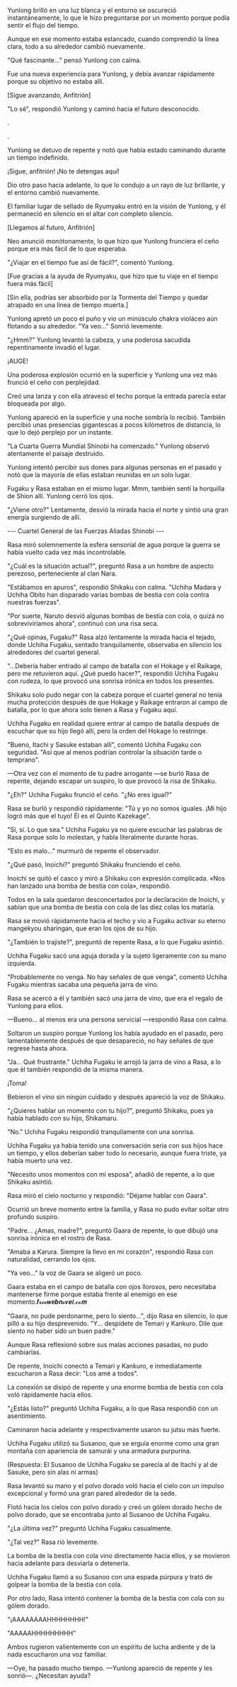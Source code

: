
Yunlong brilló en una luz blanca y el entorno se oscureció instantáneamente, lo que le hizo preguntarse por un momento porque podía sentir el flujo del tiempo.

Aunque en ese momento estaba estancado, cuando comprendió la línea clara, todo a su alrededor cambió nuevamente.

"Qué fascinante..." pensó Yunlong con calma.

Fue una nueva experiencia para Yunlong, y debía avanzar rápidamente porque su objetivo no estaba allí.

[Sigue avanzando, Anfitrión]

"Lo sé", respondió Yunlong y caminó hacia el futuro desconocido.

.

.

Yunlong se detuvo de repente y notó que había estado caminando durante un tiempo indefinido.

¡Sigue, anfitrión! ¡No te detengas aquí!

Dio otro paso hacia adelante, lo que lo condujo a un rayo de luz brillante, y el entorno cambió nuevamente.

El familiar lugar de sellado de Ryumyaku entró en la visión de Yunlong, y él permaneció en silencio en el altar con completo silencio.

[Llegamos al futuro, Anfitrión]

Neo anunció monótonamente, lo que hizo que Yunlong frunciera el ceño porque era más fácil de lo que esperaba.

"¿Viajar en el tiempo fue así de fácil?", comentó Yunlong.

[Fue gracias a la ayuda de Ryumyaku, que hizo que tu viaje en el tiempo fuera más fácil]

[Sin ella, podrías ser absorbido por la Tormenta del Tiempo y quedar atrapado en una línea de tiempo muerta.]

Yunlong apretó un poco el puño y vio un minúsculo chakra violáceo aún flotando a su alrededor. "Ya veo..." Sonrió levemente.

"¿Hmm?" Yunlong levantó la cabeza, y una poderosa sacudida repentinamente invadió el lugar.

¡AUGE!

Una poderosa explosión ocurrió en la superficie y Yunlong una vez más frunció el ceño con perplejidad.

Creó una lanza y con ella atravesó el techo porque la entrada parecía estar bloqueada por algo.

Yunlong apareció en la superficie y una noche sombría lo recibió. También percibió unas presencias gigantescas a pocos kilómetros de distancia, lo que lo dejó perplejo por un instante.

"La Cuarta Guerra Mundial Shinobi ha comenzado." Yunlong observó atentamente el paisaje destruido.

Yunlong intentó percibir sus dones para algunas personas en el pasado y notó que la mayoría de ellas estaban reunidas en un solo lugar.

Fugaku y Rasa estaban en el mismo lugar. Mmm, también sentí la horquilla de Shion allí. Yunlong cerró los ojos.

"¿Viene otro?" Lentamente, desvió la mirada hacia el norte y sintió una gran energía surgiendo de allí.

--- Cuartel General de las Fuerzas Aliadas Shinobi ---

Rasa miró solemnemente la esfera sensorial de agua porque la guerra se había vuelto cada vez más incontrolable.

"¿Cuál es la situación actual?", preguntó Rasa a un hombre de aspecto perezoso, perteneciente al clan Nara.

"Estábamos en apuros", respondió Shikaku con calma. "Uchiha Madara y Uchiha Obito han disparado varias bombas de bestia con cola contra nuestras fuerzas".

"Por suerte, Naruto desvió algunas bombas de bestia con cola, o quizá no sobreviviríamos ahora", continuó con una risa seca.

"¿Qué opinas, Fugaku?" Rasa alzó lentamente la mirada hacia el tejado, donde Uchiha Fugaku, sentado tranquilamente, observaba en silencio los alrededores del cuartel general.

"...Debería haber entrado al campo de batalla con el Hokage y el Raikage, pero me retuvieron aquí. ¿Qué puedo hacer?", respondió Uchiha Fugaku con rudeza, lo que provocó una sonrisa irónica en todos los presentes.

Shikaku solo pudo negar con la cabeza porque el cuartel general no tenía mucha protección después de que Hokage y Raikage entraron al campo de batalla, por lo que ahora solo tienen a Rasa y Fugaku aquí.

Uchiha Fugaku en realidad quiere entrar al campo de batalla después de escuchar que su hijo llegó allí, pero la orden del Hokage lo restringe.

"Bueno, Itachi y Sasuke estaban allí", comentó Uchiha Fugaku con seguridad. "Así que al menos podrían controlar la situación tarde o temprano".

—Otra vez con el momento de tu padre arrogante —se burló Rasa de repente, dejando escapar un suspiro, lo que provocó la risa de Shikaku.

"¿Eh?" Uchiha Fugaku frunció el ceño. "¿No eres igual?"

Rasa se burló y respondió rápidamente: "Tú y yo no somos iguales. ¡Mi hijo logró más que el tuyo! Él es el Quinto Kazekage".

"Sí, sí. Lo que sea." Uchiha Fugaku ya no quiere escuchar las palabras de Rasa porque solo lo molestan, y habla literalmente durante horas.

"Esto es malo..." murmuró de repente el observador.

"¿Qué pasó, Inoichi?" preguntó Shikaku frunciendo el ceño.

Inoichi se quitó el casco y miró a Shikaku con expresión complicada. «Nos han lanzado una bomba de bestia con cola», respondió.

Todos en la sala quedaron desconcertados por la declaración de Inoichi, y sabían que una bomba de bestia con cola de las diez colas los mataría.

Rasa se movió rápidamente hacia el techo y vio a Fugaku activar su eterno mangekyou sharingan, que eran los ojos de su hijo.

"¿También lo trajiste?", preguntó de repente Rasa, a lo que Fugaku asintió.

Uchiha Fugaku sacó una aguja dorada y la sujetó ligeramente con su mano izquierda.

"Probablemente no venga. No hay señales de que venga", comentó Uchiha Fugaku mientras sacaba una pequeña jarra de vino.

Rasa se acercó a él y también sacó una jarra de vino, que era el regalo de Yunlong para ellos.

—Bueno... al menos era una persona servicial —respondió Rasa con calma.

Soltaron un suspiro porque Yunlong los había ayudado en el pasado, pero lamentablemente después de que desapareció, no hay señales de que regrese hasta ahora.

"Ja... Qué frustrante." Uchiha Fugaku le arrojó la jarra de vino a Rasa, a lo que él también respondió de la misma manera.

¡Toma!

Bebieron el vino sin ningún cuidado y después apareció la voz de Shikaku.

"¿Quieres hablar un momento con tu hijo?", preguntó Shikaku, pues ya había hablado con su hijo, Shikamaru.

"No." Uchiha Fugaku respondió tranquilamente con una sonrisa.

Uchiha Fugaku ya había tenido una conversación seria con sus hijos hace un tiempo, y ellos deberían saber todo lo necesario, aunque fuera triste, ya había muerto una vez.

"Necesito unos momentos con mi esposa", añadió de repente, a lo que Shikaku asintió.

Rasa miró el cielo nocturno y respondió: "Déjame hablar con Gaara".

Ocurrió un breve momento entre la familia, y Rasa no pudo evitar soltar otro profundo suspiro.

"Padre... ¿Amas, madre?", preguntó Gaara de repente, lo que dibujó una sonrisa irónica en el rostro de Rasa.

"Amaba a Karura. Siempre la llevo en mi corazón", respondió Rasa con naturalidad, cerrando los ojos.

"Ya veo..." la voz de Gaara se aligeró un poco.

Gaara estaba en el campo de batalla con ojos llorosos, pero necesitaba mantenerse firme porque estaba frente al enemigo en ese momento.𝒇𝓻𝓮𝓮𝙬𝙚𝒃𝒏𝓸𝙫𝒆𝙡.𝓬𝓸𝒎

"Gaara, no pude perdonarme, pero lo siento...", dijo Rasa en silencio, lo que pilló a su hijo desprevenido. "Y... despídete de Temari y Kankuro. Dile que siento no haber sido un buen padre."

Aunque Rasa reflexionó sobre sus malas acciones pasadas, no pudo cambiarlas.

De repente, Inoichi conectó a Temari y Kankuro, e inmediatamente escucharon a Rasa decir: "Los amé a todos".

La conexión se disipó de repente y una enorme bomba de bestia con cola voló rápidamente hacia ellos.

"¿Estás listo?" preguntó Uchiha Fugaku, a lo que Rasa respondió con un asentimiento.

Caminaron hacia adelante y respectivamente usaron su jutsu más fuerte.

Uchiha Fugaku utilizó su Susanoo, que se erguía enorme como una gran montaña con apariencia de samurái y una armadura purpurina.

(Respuesta: El Susanoo de Uchiha Fugaku se parecía al de Itachi y al de Sasuke, pero sin alas ni armas)

Rasa levantó su mano y el polvo dorado voló hacia el cielo con un impulso excepcional y formó una gran pared alrededor de la sede.

Flotó hacia los cielos con polvo dorado y creó un gólem dorado hecho de polvo dorado, que se encontraba junto al Susanoo de Uchiha Fugaku.

"¿La última vez?" preguntó Uchiha Fugaku casualmente.

"¿Tal vez?" Rasa rió levemente.

La bomba de la bestia con cola vino directamente hacia ellos, y se movieron hacia adelante para desviarla o detenerla.

Uchiha Fugaku llamó a su Susanoo con una espada púrpura y trató de golpear la bomba de la bestia con cola.

Por otro lado, Rasa intentó contener la bomba de la bestia con cola con su gólem dorado.

"¡AAAAAAAAHHHHHHHH!"

"AAAAAHHHHHHHHH"

Ambos rugieron valientemente con un espíritu de lucha ardiente y de la nada escucharon una voz familiar.

—Oye, ha pasado mucho tiempo. —Yunlong apareció de repente y les sonrió—. ¿Necesitan ayuda?